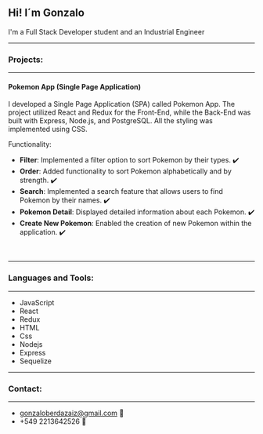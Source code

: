 ## Hi! I´m Gonzalo
I'm a Full Stack Developer student and an Industrial Engineer


-------------------
###  Projects:
-------------------
#### Pokemon App (Single Page Application)
I developed a Single Page Application (SPA) called Pokemon App. The project utilized React and Redux for the Front-End, while the Back-End was built with Express, Node.js, and PostgreSQL. All the styling was implemented using CSS.

Functionality:
* **Filter**: Implemented a filter option to sort Pokemon by their types. ✔️
* **Order**: Added functionality to sort Pokemon alphabetically and by strength. ✔️
* **Search**: Implemented a search feature that allows users to find Pokemon by their names. ✔️
* **Pokemon Detail**: Displayed detailed information about each Pokemon. ✔️
* **Create New Pokemon**: Enabled the creation of new Pokemon within the application. ✔️

<br />

-------------------
###  Languages and Tools:
-------------------
* JavaScript
* React
* Redux
* HTML
* Css
* Nodejs
* Express
* Sequelize


-------------------
###  Contact:
-------------------
* gonzaloberdazaiz@gmail.com 📧
* +549 2213642526 📲
